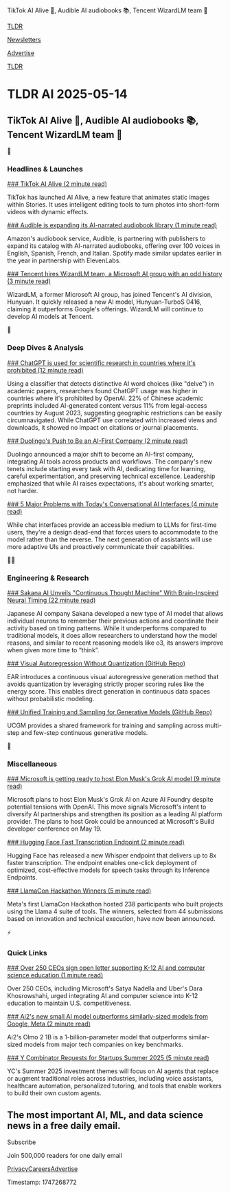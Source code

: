 TikTok AI Alive 📱, Audible AI audiobooks 📚, Tencent WizardLM team 🧙

[TLDR](/)

[Newsletters](/newsletters)

[Advertise](https://advertise.tldr.tech/)

[TLDR](/)

# TLDR AI 2025-05-14

## TikTok AI Alive 📱, Audible AI audiobooks 📚, Tencent WizardLM team 🧙

🚀

### Headlines & Launches

[### TikTok AI Alive (2 minute read)](https://newsroom.tiktok.com/en-us/introducing-tiktok-ai-alive?utm_source=tldrai)

TikTok has launched AI Alive, a new feature that animates static images within Stories. It uses intelligent editing tools to turn photos into short-form videos with dynamic effects.

[### Audible is expanding its AI-narrated audiobook library (1 minute read)](https://techcrunch.com/2025/05/13/audible-is-expanding-its-ai-narrated-audiobook-library/?utm_source=tldrai)

Amazon's audiobook service, Audible, is partnering with publishers to expand its catalog with AI-narrated audiobooks, offering over 100 voices in English, Spanish, French, and Italian. Spotify made similar updates earlier in the year in partnership with ElevenLabs.

[### Tencent hires WizardLM team, a Microsoft AI group with an odd history (3 minute read)](https://techcrunch.com/2025/05/13/tencent-hires-wizardlm-team-a-microsoft-ai-group-with-an-odd-history/?utm_source=tldrai)

WizardLM, a former Microsoft AI group, has joined Tencent's AI division, Hunyuan. It quickly released a new AI model, Hunyuan-TurboS 0416, claiming it outperforms Google's offerings. WizardLM will continue to develop AI models at Tencent.

🧠

### Deep Dives & Analysis

[### ChatGPT is used for scientific research in countries where it's prohibited (12 minute read)](https://direct.mit.edu/qss/article/doi/10.1162/qss_a_00368/128867/Where-there-s-a-will-there-s-a-way-ChatGPT-is-used?utm_source=tldrai)

Using a classifier that detects distinctive AI word choices (like "delve") in academic papers, researchers found ChatGPT usage was higher in countries where it's prohibited by OpenAI. 22% of Chinese academic preprints included AI-generated content versus 11% from legal-access countries by August 2023, suggesting geographic restrictions can be easily circumnavigated. While ChatGPT use correlated with increased views and downloads, it showed no impact on citations or journal placements.

[### Duolingo's Push to Be an AI-First Company (2 minute read)](https://threadreaderapp.com/thread/1917034784355979479.html?utm_source=tldrai)

Duolingo announced a major shift to become an AI-first company, integrating AI tools across products and workflows. The company's new tenets include starting every task with AI, dedicating time for learning, careful experimentation, and preserving technical excellence. Leadership emphasized that while AI raises expectations, it's about working smarter, not harder.

[### 5 Major Problems with Today's Conversational AI Interfaces (4 minute read)](https://substack.com/home/post/p-160475999?utm_source=tldrai)

While chat interfaces provide an accessible medium to LLMs for first-time users, they're a design dead-end that forces users to accommodate to the model rather than the reverse. The next generation of assistants will use more adaptive UIs and proactively communicate their capabilities.

👨‍💻

### Engineering & Research

[### Sakana AI Unveils "Continuous Thought Machine" With Brain-Inspired Neural Timing (22 minute read)](https://sakana.ai/ctm/?utm_source=tldrai)

Japanese AI company Sakana developed a new type of AI model that allows individual neurons to remember their previous actions and coordinate their activity based on timing patterns. While it underperforms compared to traditional models, it does allow researchers to understand how the model reasons, and similar to recent reasoning models like o3, its answers improve when given more time to “think”.

[### Visual Autoregression Without Quantization (GitHub Repo)](https://github.com/shaochenze/ear?utm_source=tldrai)

EAR introduces a continuous visual autoregressive generation method that avoids quantization by leveraging strictly proper scoring rules like the energy score. This enables direct generation in continuous data spaces without probabilistic modeling.

[### Unified Training and Sampling for Generative Models (GitHub Repo)](https://github.com/LINs-Lab/UCGM?utm_source=tldrai)

UCGM provides a shared framework for training and sampling across multi-step and few-step continuous generative models.

🎁

### Miscellaneous

[### Microsoft is getting ready to host Elon Musk's Grok AI model (9 minute read)](https://www.theverge.com/notepad-microsoft-newsletter/659535/microsoft-elon-musk-grok-ai-azure-ai-foundry-notepad?utm_source=tldrai)

Microsoft plans to host Elon Musk's Grok AI on Azure AI Foundry despite potential tensions with OpenAI. This move signals Microsoft's intent to diversify AI partnerships and strengthen its position as a leading AI platform provider. The plans to host Grok could be announced at Microsoft's Build developer conference on May 19.

[### Hugging Face Fast Transcription Endpoint (2 minute read)](https://huggingface.co/blog/fast-whisper-endpoints?utm_source=tldrai)

Hugging Face has released a new Whisper endpoint that delivers up to 8x faster transcription. The endpoint enables one-click deployment of optimized, cost-effective models for speech tasks through its Inference Endpoints.

[### LlamaCon Hackathon Winners (5 minute read)](https://ai.meta.com/blog/llamacon-hackathon/?utm_source=tldrai)

Meta's first LlamaCon Hackathon hosted 238 participants who built projects using the Llama 4 suite of tools. The winners, selected from 44 submissions based on innovation and technical execution, have now been announced.

⚡️

### Quick Links

[### Over 250 CEOs sign open letter supporting K-12 AI and computer science education (1 minute read)](https://techcrunch.com/2025/05/05/over-250-ceos-sign-open-letter-supporting-k-12-ai-and-computer-science-education/?utm_source=tldrai)

Over 250 CEOs, including Microsoft's Satya Nadella and Uber's Dara Khosrowshahi, urged integrating AI and computer science into K-12 education to maintain U.S. competitiveness.

[### Ai2's new small AI model outperforms similarly-sized models from Google, Meta (2 minute read)](https://techcrunch.com/2025/05/01/ai2s-new-small-ai-model-outperforms-similarly-sized-models-from-google-meta/?utm_source=tldrai)

Ai2's Olmo 2 1B is a 1-billion-parameter model that outperforms similar-sized models from major tech companies on key benchmarks.

[### Y Combinator Requests for Startups Summer 2025 (5 minute read)](https://www.ycombinator.com/rfs?utm_source=tldrai)

YC's Summer 2025 investment themes will focus on AI agents that replace or augment traditional roles across industries, including voice assistants, healthcare automation, personalized tutoring, and tools that enable workers to build their own custom agents.

## The most important AI, ML, and data science news in a free daily email.

Subscribe

Join 500,000 readers for one daily email

[Privacy](/privacy)[Careers](https://jobs.ashbyhq.com/tldr.tech)[Advertise](/ai/advertise)

Timestamp: 1747268772